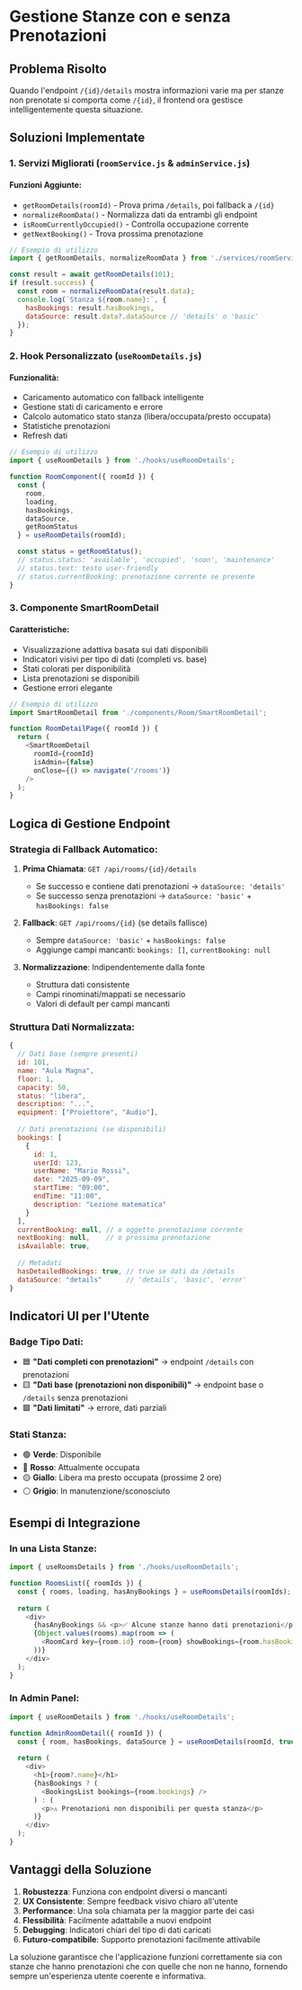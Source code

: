 # Gestione Stanze con e senza Prenotazioni

## Problema Risolto

Quando l'endpoint `/{id}/details` mostra informazioni varie ma per stanze non prenotate si comporta come `/{id}`, il frontend ora gestisce intelligentemente questa situazione.

## Soluzioni Implementate

### 1. Servizi Migliorati (`roomService.js` & `adminService.js`)

#### Funzioni Aggiunte:
- `getRoomDetails(roomId)` - Prova prima `/details`, poi fallback a `/{id}`
- `normalizeRoomData()` - Normalizza dati da entrambi gli endpoint
- `isRoomCurrentlyOccupied()` - Controlla occupazione corrente
- `getNextBooking()` - Trova prossima prenotazione

```javascript
// Esempio di utilizzo
import { getRoomDetails, normalizeRoomData } from './services/roomService';

const result = await getRoomDetails(101);
if (result.success) {
  const room = normalizeRoomData(result.data);
  console.log(`Stanza ${room.name}:`, {
    hasBookings: result.hasBookings,
    dataSource: result.data?.dataSource // 'details' o 'basic'
  });
}
```

### 2. Hook Personalizzato (`useRoomDetails.js`)

#### Funzionalità:
- Caricamento automatico con fallback intelligente
- Gestione stati di caricamento e errore
- Calcolo automatico stato stanza (libera/occupata/presto occupata)
- Statistiche prenotazioni
- Refresh dati

```javascript
// Esempio di utilizzo
import { useRoomDetails } from './hooks/useRoomDetails';

function RoomComponent({ roomId }) {
  const { 
    room, 
    loading, 
    hasBookings, 
    dataSource,
    getRoomStatus 
  } = useRoomDetails(roomId);

  const status = getRoomStatus();
  // status.status: 'available', 'occupied', 'soon', 'maintenance'
  // status.text: testo user-friendly
  // status.currentBooking: prenotazione corrente se presente
}
```

### 3. Componente SmartRoomDetail

#### Caratteristiche:
- Visualizzazione adattiva basata sui dati disponibili
- Indicatori visivi per tipo di dati (completi vs. base)
- Stati colorati per disponibilità
- Lista prenotazioni se disponibili
- Gestione errori elegante

```javascript
// Esempio di utilizzo
import SmartRoomDetail from './components/Room/SmartRoomDetail';

function RoomDetailPage({ roomId }) {
  return (
    <SmartRoomDetail 
      roomId={roomId} 
      isAdmin={false}
      onClose={() => navigate('/rooms')}
    />
  );
}
```

## Logica di Gestione Endpoint

### Strategia di Fallback Automatico:

1. **Prima Chiamata**: `GET /api/rooms/{id}/details`
   - Se successo e contiene dati prenotazioni → `dataSource: 'details'`
   - Se successo senza prenotazioni → `dataSource: 'basic'` + `hasBookings: false`

2. **Fallback**: `GET /api/rooms/{id}` (se details fallisce)
   - Sempre `dataSource: 'basic'` + `hasBookings: false`
   - Aggiunge campi mancanti: `bookings: []`, `currentBooking: null`

3. **Normalizzazione**: Indipendentemente dalla fonte
   - Struttura dati consistente
   - Campi rinominati/mappati se necessario
   - Valori di default per campi mancanti

### Struttura Dati Normalizzata:

```javascript
{
  // Dati base (sempre presenti)
  id: 101,
  name: "Aula Magna",
  floor: 1,
  capacity: 50,
  status: "libera",
  description: "...",
  equipment: ["Proiettore", "Audio"],
  
  // Dati prenotazioni (se disponibili)
  bookings: [
    {
      id: 1,
      userId: 123,
      userName: "Mario Rossi",
      date: "2025-09-09",
      startTime: "09:00",
      endTime: "11:00",
      description: "Lezione matematica"
    }
  ],
  currentBooking: null, // o oggetto prenotazione corrente
  nextBooking: null,    // o prossima prenotazione
  isAvailable: true,
  
  // Metadati
  hasDetailedBookings: true, // true se dati da /details
  dataSource: "details"      // 'details', 'basic', 'error'
}
```

## Indicatori UI per l'Utente

### Badge Tipo Dati:
- 🟦 **"Dati completi con prenotazioni"** → endpoint `/details` con prenotazioni
- 🟨 **"Dati base (prenotazioni non disponibili)"** → endpoint base o `/details` senza prenotazioni  
- 🟪 **"Dati limitati"** → errore, dati parziali

### Stati Stanza:
- 🟢 **Verde**: Disponibile
- 🔴 **Rosso**: Attualmente occupata
- 🟡 **Giallo**: Libera ma presto occupata (prossime 2 ore)
- ⚪ **Grigio**: In manutenzione/sconosciuto

## Esempi di Integrazione

### In una Lista Stanze:
```javascript
import { useRoomsDetails } from './hooks/useRoomDetails';

function RoomsList({ roomIds }) {
  const { rooms, loading, hasAnyBookings } = useRoomsDetails(roomIds);
  
  return (
    <div>
      {hasAnyBookings && <p>✅ Alcune stanze hanno dati prenotazioni</p>}
      {Object.values(rooms).map(room => (
        <RoomCard key={room.id} room={room} showBookings={room.hasBookings} />
      ))}
    </div>
  );
}
```

### In Admin Panel:
```javascript
import { useRoomDetails } from './hooks/useRoomDetails';

function AdminRoomDetail({ roomId }) {
  const { room, hasBookings, dataSource } = useRoomDetails(roomId, true); // useAdminService=true
  
  return (
    <div>
      <h1>{room?.name}</h1>
      {hasBookings ? (
        <BookingsList bookings={room.bookings} />
      ) : (
        <p>⚠️ Prenotazioni non disponibili per questa stanza</p>
      )}
    </div>
  );
}
```

## Vantaggi della Soluzione

1. **Robustezza**: Funziona con endpoint diversi o mancanti
2. **UX Consistente**: Sempre feedback visivo chiaro all'utente
3. **Performance**: Una sola chiamata per la maggior parte dei casi
4. **Flessibilità**: Facilmente adattabile a nuovi endpoint
5. **Debugging**: Indicatori chiari del tipo di dati caricati
6. **Futuro-compatibile**: Supporto prenotazioni facilmente attivabile

La soluzione garantisce che l'applicazione funzioni correttamente sia con stanze che hanno prenotazioni che con quelle che non ne hanno, fornendo sempre un'esperienza utente coerente e informativa.
